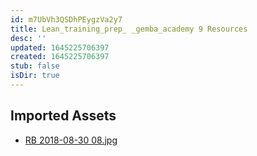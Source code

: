 ```yaml
---
id: m7UbVh3QSDhPEygzVa2y7
title: Lean_training_prep_ _gemba_academy 9 Resources
desc: ''
updated: 1645225706397
created: 1645225706397
stub: false
isDir: true
---
```

## Imported Assets
- [RB 2018-08-30 08.jpg](/assets/rb-2018-08-30-08.jpg)
